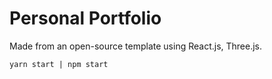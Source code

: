 # Personal Portfolio

Made from an open-source template using React.js, Three.js.

```
yarn start | npm start

```

